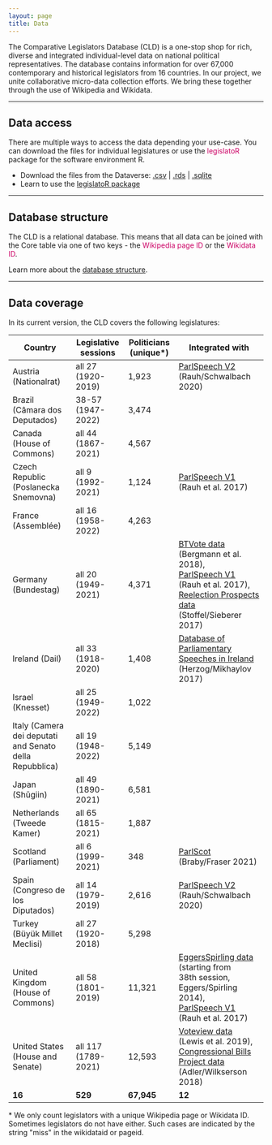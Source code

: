 ```yaml
---
layout: page
title: Data
---
```


The Comparative Legislators Database (CLD) is a one-stop shop for rich, diverse and integrated individual-level data on national political representatives. The database contains information for over 67,000 contemporary and historical legislators from 16 countries. In our project, we unite collaborative micro-data collection efforts. We bring these together through the use of Wikipedia and Wikidata.

---

<h2 class="legislator-blue">Data access</h2>

<p>There are multiple ways to access the data depending your use-case. You can download the files for individual legislatures or use the <span style = "color:#cc0065">legislatoR</span> package for the software environment R.</p>

<ul>
<li> Download the files from the Dataverse: <a href="https://doi.org/10.7910/DVN/Z2V8DD" target="_blank">.csv</a> |  <a href="https://doi.org/10.7910/DVN/LB9BMN" target="_blank">.rds</a> | <a href="https://doi.org/10.7910/DVN/HCVCBA" target="_blank">.sqlite</a></li>
<li> Learn to use the <a href="{{ site.baseurl }}/data/legislator/">legislatoR package</a></li>
</ul>

---

<h2 class="legislator-blue">Database structure</h2>

The CLD is a relational database. This means that all data can be joined with the Core table via one of two keys - the <span style="color:#cc0065">Wikipedia page ID</span> or the <span style="color:#cc0065">Wikidata ID</span>.

Learn more about the <a href="{{ site.baseurl }}/data/structure/">database structure</a>.

---

<h2 class="legislator-blue">Data coverage</h2>

In its current version, the CLD covers the following legislatures:

<div class="table-wrapper" markdown="block">

| Country                              | Legislative sessions        | Politicians (unique*) | Integrated with    |
| ------------------------------------ | --------------------------- | -------------------- | ------------------ |
| Austria (Nationalrat)                | all 27<br /> (1920-2019)        | 1,923                | [ParlSpeech V2](https://dataverse.harvard.edu/dataset.xhtml?persistentId=doi:10.7910/DVN/L4OAKN) (Rauh/Schwalbach 2020)      |
| Brazil (Câmara dos Deputados)        | 38-57<br /> (1947-2022)     | 3,474                |                    |
| Canada (House of Commons)            | all 44<br /> (1867-2021)        | 4,567                |                    |
| Czech Republic (Poslanecka Snemovna) | all 9<br /> (1992-2021)         | 1,124                | [ParlSpeech V1](https://dataverse.harvard.edu/dataset.xhtml?persistentId=doi:10.7910/DVN/E4RSP9) (Rauh et al. 2017)          |
| France (Assemblée)                   | all 16<br /> (1958-2022)        | 4,263                |                    |
| Germany (Bundestag)                  | all 20<br /> (1949-2021)        | 4,371                | [BTVote data](https://dataverse.harvard.edu/dataverse/btvote) (Bergmann et al. 2018),<br /> [ParlSpeech V1](https://dataverse.harvard.edu/dataset.xhtml?persistentId=doi:10.7910/DVN/E4RSP9) (Rauh et al. 2017),<br /> [Reelection Prospects data](https://dataverse.harvard.edu/dataset.xhtml?persistentId=doi:10.7910/DVN/EBEDPI) (Stoffel/Sieberer 2017)   |
| Ireland (Dail)                       | all 33<br /> (1918-2020)        | 1,408                |	[Database of Parliamentary Speeches in Ireland](https://dataverse.harvard.edu/dataset.xhtml?persistentId=doi:10.7910/DVN/6MZN76) (Herzog/Mikhaylov 2017)	|
| Israel (Knesset)                     | all 25<br /> (1949-2022)        | 1,022                |                 |
| Italy (Camera dei deputati and Senato della Repubblica) | all 19<br /> (1948-2022)  | 5,149   |                 |
| Japan (Shūgiin)                      | all 49<br /> (1890-2021)          | 6,581                |               |
| Netherlands (Tweede Kamer)           | all 65<br /> (1815-2021)          | 1,887                |               |
| Scotland (Parliament)                | all 6<br /> (1999-2021)           | 348                  | [ParlScot](https://dataverse.harvard.edu/dataset.xhtml?persistentId=doi:10.7910/DVN/EQ9WBE) (Braby/Fraser 2021)      			 |
| Spain (Congreso de los Diputados)    | all 14<br /> (1979-2019)          | 2,616           | [ParlSpeech V2](https://dataverse.harvard.edu/dataset.xhtml?persistentId=doi:10.7910/DVN/L4OAKN) (Rauh/Schwalbach 2020)      |        
| Turkey (Büyük Millet Meclisi)        | all 27<br /> (1920-2018)          | 5,298                |              |
| United Kingdom (House of Commons)    | all 58<br /> (1801-2019)          | 11,321               | [EggersSpirling data](https://github.com/ArthurSpirling/EggersSpirlingDatabase) (starting from <br /> 38th session, Eggers/Spirling 2014),<br /> [ParlSpeech V1](https://dataverse.harvard.edu/dataset.xhtml?persistentId=doi:10.7910/DVN/E4RSP9) (Rauh et al. 2017) |
| United States (House and Senate)     | all 117<br /> (1789-2021)         | 12,593               | [Voteview data](https://voteview.com/data) (Lewis et al. 2019), <br /> [Congressional Bills Project data](http://www.congressionalbills.org/) (Adler/Wilkserson 2018) |
| **16**                                | **529**                     | **67,945**           | **12** 		       |

\* We only count legislators with a unique Wikipedia page or Wikidata ID. Sometimes legislators do not have either. Such cases are indicated by the string "miss" in the wikidataid or pageid.
</div>
